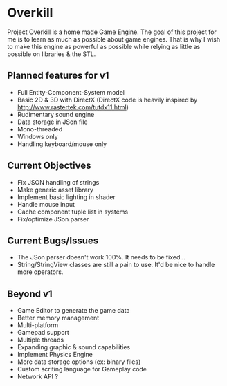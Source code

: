 # Overkill

Project Overkill is a home made Game Engine.
The goal of this project for me is to learn as much as possible about game engines.
That is why I wish to make this engine as powerful as possible while relying as little as possible on libraries & the STL.

Planned features for v1
-----------------------
* Full Entity-Component-System model
* Basic 2D & 3D with DirectX (DirectX code is heavily inspired by http://www.rastertek.com/tutdx11.html)
* Rudimentary sound engine
* Data storage in JSon file
* Mono-threaded
* Windows only
* Handling keyboard/mouse only

Current Objectives
------------------
* Fix JSON handling of strings
* Make generic asset library
* Implement basic lighting in shader
* Handle mouse input
* Cache component tuple list in systems
* Fix/optimize JSon parser

Current Bugs/Issues
-------------------
* The JSon parser doesn't work 100%. It needs to be fixed...
* String/StringView classes are still a pain to use. It'd be nice to handle more operators.

Beyond v1
---------
* Game Editor to generate the game data
* Better memory management
* Multi-platform
* Gamepad support
* Multiple threads
* Expanding graphic & sound capabilities
* Implement Physics Engine
* More data storage options (ex: binary files)
* Custom scriting language for Gameplay code
* Network API ?
